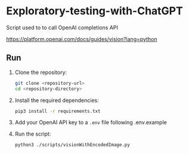 # Exploratory-testing-with-ChatGPT

Script used to to call OpenAI completions API

https://platform.openai.com/docs/guides/vision?lang=python

## Run

1. Clone the repository:
    ```bash
    git clone <repository-url>
    cd <repository-directory>
    ```

2. Install the required dependencies:
    ```bash
    pip3 install -r requirements.txt
    ```

3. Add your OpenAI API key to a `.env` file following .env.example

4. Run the script:
    ```bash
    python3 ./scripts/visionWithEncodedImage.py  
    ```